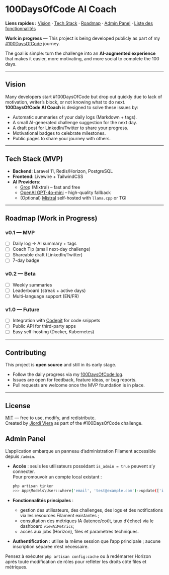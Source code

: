# 100DaysOfCode AI Coach

**Liens rapides :** [Vision](#vision) · [Tech Stack](#tech-stack-mvp) · [Roadmap](#roadmap-work-in-progress) · [Admin Panel](#admin-panel) · [Liste des fonctionnalités](docs/features-list.md)

**Work in progress** — This project is being developed publicly as part of my [#100DaysOfCode](https://www.100daysofcode.com/) journey.

The goal is simple: turn the challenge into an **AI-augmented experience** that makes it easier, more motivating, and more social to complete the 100 days.

---

## Vision

Many developers start #100DaysOfCode but drop out quickly due to lack of motivation, writer’s block, or not knowing what to do next.  
**100DaysOfCode AI Coach** is designed to solve these issues by:

- Automatic summaries of your daily logs (Markdown + tags).
- A small AI-generated challenge suggestion for the next day.
- A draft post for LinkedIn/Twitter to share your progress.
- Motivational badges to celebrate milestones.
- Public pages to share your journey with others.

---

## Tech Stack (MVP)

- **Backend**: Laravel 11, Redis/Horizon, PostgreSQL
- **Frontend**: Livewire + TailwindCSS
- **AI Providers**:
    - [Groq](https://groq.com) (Mixtral) – fast and free
    - [OpenAI GPT-4o-mini](https://openai.com) – high-quality fallback
    - (Optional) [Mistral](https://mistral.ai) self-hosted with `llama.cpp` or TGI

---

## Roadmap (Work in Progress)

### v0.1 — MVP
- [ ] Daily log → AI summary + tags
- [ ] Coach Tip (small next-day challenge)
- [ ] Shareable draft (LinkedIn/Twitter)
- [ ] 7-day badge

### v0.2 — Beta
- [ ] Weekly summaries
- [ ] Leaderboard (streak + active days)
- [ ] Multi-language support (EN/FR)

### v1.0 — Future
- [ ] Integration with [Codepit](https://codepit.jiordiviera.me) for code snippets
- [ ] Public API for third-party apps
- [ ] Easy self-hosting (Docker, Kubernetes)

---

## Contributing

This project is **open source** and still in its early stage.
- Follow the daily progress via my [100DaysOfCode log](https://github.com/jiordiviera/100DaysOfCode).
- Issues are open for feedback, feature ideas, or bug reports.
- Pull requests are welcome once the MVP foundation is in place.

---

## License

[MIT](LICENSE) — free to use, modify, and redistribute.  
Created by [Jiordi Viera](https://github.com/jiordiviera) as part of the #100DaysOfCode challenge.

## Admin Panel

L’application embarque un panneau d’administration Filament accessible depuis `/admin`.

- **Accès** : seuls les utilisateurs possédant `is_admin = true` peuvent s’y connecter.  
  Pour promouvoir un compte local existant :

  ```bash
  php artisan tinker
  >>> App\Models\User::where('email', 'test@example.com')->update(['is_admin' => true]);
  ```

- **Fonctionnalités principales** :
  - gestion des utilisateurs, des challenges, des logs et des notifications via les resources Filament existantes ;
  - consultation des métriques IA (latence/coût, taux d’échec) via le dashboard `viewAiMetrics`;
  - accès aux jobs (Horizon), files et paramètres techniques.

- **Authentification** : utilise la même session que l’app principale ; aucune inscription séparée n’est nécessaire.

Pensez à exécuter `php artisan config:cache` ou à redémarrer Horizon après toute modification de rôles pour refléter les droits côté files et métriques.

